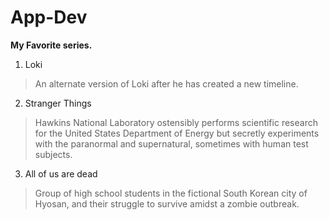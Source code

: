 # App-Dev
**My Favorite series.**
1. Loki
> An alternate version of Loki after he has created a new timeline.

2. Stranger Things
> Hawkins National Laboratory ostensibly performs scientific research for the United States Department of Energy but secretly experiments with the paranormal and supernatural, sometimes with human test subjects.

3. All of us are dead
> Group of high school students in the fictional South Korean city of Hyosan, and their struggle to survive amidst a zombie outbreak.   


